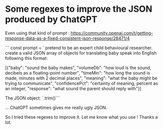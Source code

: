 # Some regexes to improve the JSON produced by ChatGPT

Even using that kind of prompt : https://community.openai.com/t/getting-response-data-as-a-fixed-consistent-json-response/28471/4

``` const prompt = `
pretend to be an expert child behavioural researcher.
create a valid JSON array of objects for translating baby speak into English following this format:

[{"baby": "sound the baby makes",
"volumeDb": "how loud is the sound, decibels as a floating-point number",
"timeMin": "how long the sound is made, minutes with 2 decimal places",
"meaning": "what the baby might be trying to communicate",
"confidencePct": "certainty of meaning, percent as an integer,
"response": "what sound the parent should reply with"}]

The JSON object:
`.trim()```

... ChatGPT sometimes gives me really ugly JSON.

So I tried these regexes to improve it. Let me know what you use ! Thanks a lot.
